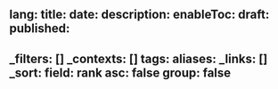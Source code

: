 lang: 
title: 
date: 
description: 
enableToc: 
draft: 
published: 
---
_filters: []
_contexts: []
tags: 
aliases: 
_links: []
_sort:
  field: rank
  asc: false
  group: false
---
